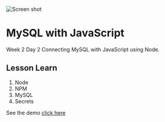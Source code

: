 <!-- # is for H1, ## is for H2 -->
<!-- A - creates a bullet list -->
<!-- Anything that is in [brackets] is clickable  -->
<!-- to put a screenshot use ![Screen shot] -->
![Screen shot](../mysql-js/images/readme.webp)
# MySQL with JavaScript
Week 2 Day 2 Connecting MySQL with JavaScript using Node.

## Lesson Learn
1. Node
2. NPM
3. MySQL
4. Secrets

See the demo [click here](https://github.com/edilma/mysql-js)


